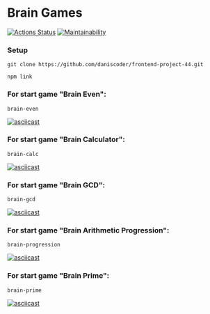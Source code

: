 # Brain Games

[![Actions Status](https://github.com/daniscoder/frontend-project-44/actions/workflows/hexlet-check.yml/badge.svg)](https://github.com/daniscoder/frontend-project-44/actions)
[![Maintainability](https://api.codeclimate.com/v1/badges/8818e91f2a13341e1df0/maintainability)](https://codeclimate.com/github/daniscoder/frontend-project-44/maintainability)

### Setup

`git clone https://github.com/daniscoder/frontend-project-44.git`

`npm link`

### For start game "Brain Even":

`brain-even`

[![asciicast](https://asciinema.org/a/J0OT6GSGlr8CVoHvOidDHZeBn.svg)](https://asciinema.org/a/J0OT6GSGlr8CVoHvOidDHZeBn)

### For start game "Brain Calculator":

`brain-calc`

[![asciicast](https://asciinema.org/a/NndENqKtPIbXM6Ucnbj6EEDV6.svg)](https://asciinema.org/a/NndENqKtPIbXM6Ucnbj6EEDV6)

### For start game "Brain GCD":

`brain-gcd`

[![asciicast](https://asciinema.org/a/oyPq2UzceMnM0bBh7jys8zEK1.svg)](https://asciinema.org/a/oyPq2UzceMnM0bBh7jys8zEK1)

### For start game "Brain Arithmetic Progression":

`brain-progression`

[![asciicast](https://asciinema.org/a/vXJi7NSQkRGa60FjpAgDlwkoI.svg)](https://asciinema.org/a/vXJi7NSQkRGa60FjpAgDlwkoI)

### For start game "Brain Prime":

`brain-prime`

[![asciicast](https://asciinema.org/a/lYkgrSCumrlKKULZ6bojVCKsM.svg)](https://asciinema.org/a/lYkgrSCumrlKKULZ6bojVCKsM)
